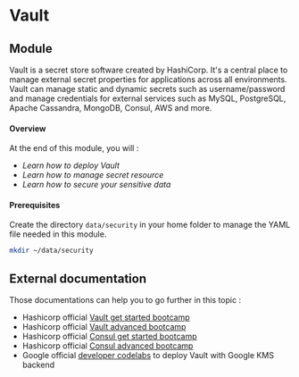 # Vault

## Module

Vault is a secret store software created by HashiCorp. It's a central place to manage external secret properties for applications across all environments. Vault can manage static and dynamic secrets such as username/password and manage credentials for external services such as MySQL, PostgreSQL, Apache Cassandra, MongoDB, Consul, AWS and more.

#### Overview

At the end of this module, you will :

* _Learn how to deploy Vault_
* _Learn how to manage secret resource_
* _Learn how to secure your sensitive data_

#### Prerequisites

Create the directory `data/security` in your home folder to manage the YAML file needed in this module.

```bash
mkdir ~/data/security
```

## External documentation

Those documentations can help you to go further in this topic :

* Hashicorp official [Vault get started bootcamp](https://learn.hashicorp.com/vault/#getting-started)
* Hashicorp official [Vault advanced bootcamp](https://learn.hashicorp.com/vault/#advanced)
* Hashicorp official [Consul get started bootcamp](https://learn.hashicorp.com/consul/#getting-started)
* Hashicorp official [Consul advanced bootcamp](https://learn.hashicorp.com/consul/#advanced)
* Google official [developer codelabs](https://codelabs.developers.google.com/codelabs/vault-on-gke/index.html#0) to deploy Vault with Google KMS backend


